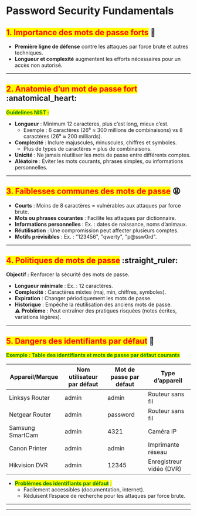 # Password Security Fundamentals

## <mark style="color:red;">**1. Importance des mots de passe forts**</mark> :key:

* **Première ligne de défense** contre les attaques par force brute et autres techniques.
* **Longueur et complexité** augmentent les efforts nécessaires pour un accès non autorisé.

***

## <mark style="color:red;">**2. Anatomie d’un mot de passe fort**</mark> :anatomical\_heart:

<mark style="color:green;">**Guidelines NIST :**</mark>

* **Longueur** : Minimum 12 caractères, plus c’est long, mieux c’est.
  * Exemple : 6 caractères (26⁶ ≈ 300 millions de combinaisons) vs 8 caractères (26⁸ ≈ 200 milliards).
* **Complexité** : Inclure majuscules, minuscules, chiffres et symboles.
  * Plus de types de caractères = plus de combinaisons.
* **Unicité** : Ne jamais réutiliser les mots de passe entre différents comptes.
* **Aléatoire** : Éviter les mots courants, phrases simples, ou informations personnelles.

***

## <mark style="color:red;">**3. Faiblesses communes des mots de passe**</mark> :weary:

* **Courts** : Moins de 8 caractères = vulnérables aux attaques par force brute.
* **Mots ou phrases courantes** : Facilite les attaques par dictionnaire.
* **Informations personnelles** : Ex. : dates de naissance, noms d’animaux.
* **Réutilisation** : Une compromission peut affecter plusieurs comptes.
* **Motifs prévisibles** : Ex. : "123456", "qwerty", "p@ssw0rd".

***

## <mark style="color:red;">**4. Politiques de mots de passe**</mark> :straight\_ruler:

**Objectif :** Renforcer la sécurité des mots de passe.

* **Longueur minimale** : Ex. : 12 caractères.
* **Complexité** : Caractères mixtes (maj, min, chiffres, symboles).
* **Expiration** : Changer périodiquement les mots de passe.
* **Historique** : Empêche la réutilisation des anciens mots de passe.\
  ⚠️ **Problème** : Peut entraîner des pratiques risquées (notes écrites, variations légères).

***

## <mark style="color:red;">**5. Dangers des identifiants par défaut**</mark> :anger:

<mark style="color:green;">**Exemple : Table des identifiants et mots de passe par défaut courants**</mark>

| **Appareil/Marque** | **Nom utilisateur par défaut** | **Mot de passe par défaut** | **Type d’appareil**      |
| ------------------- | ------------------------------ | --------------------------- | ------------------------ |
| Linksys Router      | admin                          | admin                       | Routeur sans fil         |
| Netgear Router      | admin                          | password                    | Routeur sans fil         |
| Samsung SmartCam    | admin                          | 4321                        | Caméra IP                |
| Canon Printer       | admin                          | admin                       | Imprimante réseau        |
| Hikvision DVR       | admin                          | 12345                       | Enregistreur vidéo (DVR) |

* <mark style="color:green;">**Problèmes des identifiants par défaut**</mark> <mark style="color:green;"></mark><mark style="color:green;">:</mark>
  * Facilement accessibles (documentation, internet).
  * Réduisent l’espace de recherche pour les attaques par force brute.

***

***
